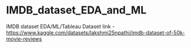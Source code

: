 # IMDB_dataset_EDA_and_ML
IMDB dataset EDA/ML/Tableau
Dataset link - https://www.kaggle.com/datasets/lakshmi25npathi/imdb-dataset-of-50k-movie-reviews
